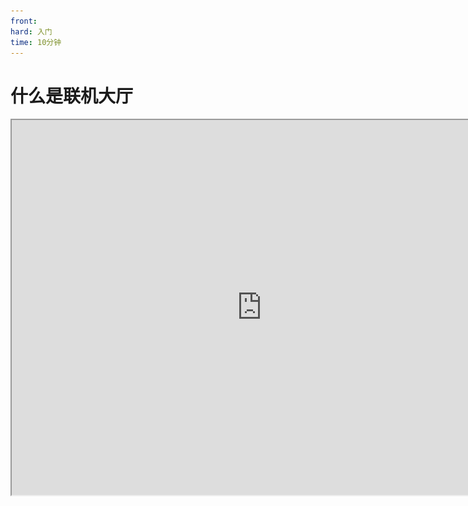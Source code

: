 ```yaml
---
front: 
hard: 入门
time: 10分钟
---
```

# 什么是联机大厅

<iframe src="https://cc.163.com/act/m/daily/iframeplayer/?id=63468088e6c041f2578d9204" width="800" height="600" allow="fullscreen"/>

## 在开始之前

不论是共赏美景、齐心协力，还是竞技对抗，联机功能使玩家们在虚拟的游戏世界中不会孤单。

当玩家体验一张特殊困难生存玩法地图时，觉得要是有个伙伴一起挑战就好了；

当玩家想要比试战斗技术，就需要一张竞技类玩法地图，和几个同样热爱PVP的对手；

![1-1](./image/0_0.jpg)

通过联机大厅，玩家可以方便地找到满意的玩法，然后马上遇到数个同样和你看中了这个玩法的伙伴，志趣相投的几人携手开启一段美妙的冒险旅程。

**本系列教程主要围绕如何将联机大厅玩法商业化，即我们假定你已经了解[什么是玩法地图](../玩法地图基础教程/1-玩法地图是追求完整游戏体验的不二选择.html)，甚至已经制作好一个成型的多人玩法地图，我们将在此基础上设计、实现数个内购商品，并测试、上架这些商品供玩家购买。**

**2023.2更新：**

我们讲到设计、实现数个内购商品，此前是指利用预设系统，编写几行Python代码以定制你的发货零件。现在《我的世界》开发工作台支持使用<a href="../../../../mcguide/20-玩法开发/12-可视化编程/10-新版逻辑编辑器使用说明/01-什么是逻辑编辑器.html">逻辑编辑器</a>实现发货功能，真正做到不需要写一行代码就可以做出丰富的内购商品功能。



## 玩法地图和联机大厅的关系

在开平发布新资源时，你可能会对玩法地图和联机大厅玩法之间的关系产生困惑：玩法地图可以同时上架联机大厅，联机大厅资源又可以同时上架玩法地图，勾选了商业化内购功能的联机大厅资源则不可以同时上架玩法地图？什么跟什么，简直太乱了。

解答来了：准确地讲，联机大厅玩法是一种特殊的玩法地图。

联机大厅本身是一种运行方式，向玩家提供了灵活的联机服务。实际上，联机大厅的房间可以理解为虚拟化出来的一个容器，理论上可以用任意一张玩法地图来启动。而一开始就为多人游戏设计的、可能包含内购商品、运营逻辑、云成就系统的玩法地图，可以称之为联机大厅玩法（资源）。

![image-20220831044554657](./image/0_1.png)

## 联机大厅和其他多人游戏方式的区别

要了解联机大厅，首先需要知道联机大厅的定位。在我的世界中，主要通过如下几种方式实现玩家间的联机：

![image-20220831050630245](./image/0_2.png)

相比其他几种多人游戏方式，特别是本地联机，联机大厅有如下特点：

- **服务端引擎运行在专用云服务器而不是房主手机上，网络质量、服务器性能较好。** 因此我们在设计商品时进一步不受桎梏，可以任意发挥，例如制作更精美的特效、要求服务器进行批量的实体生成、方块创建销毁等。
- **玩家间流动更灵活。** 相对动辄几十、百人的租赁服、网络游戏，联机大厅由一个个房间组成，将玩家分割成更小的部分，玩家随时会从一个房间退出后加入另一个房间；房间也会随时启动新的、销毁旧的。这就让玩家更容易遇见随机的陌生人，从而一定程度上实现了网络游戏中随机匹配几个玩家开启一局游戏的功能。![image-20220831040849335](./image/0_3.png)
- **内容统一而可控。** 联机大厅的房间由开发者提供的包体启动而来，相比本地存档联机，环境更加确定，不会有无法预测的其他组成部分，能对玩家做更好的限制，而不会让不遵守游戏规则的玩家轻易破坏机制，玩成TNT满天飞，失去玩法原本设计的意义。同时，由于环境的封闭，使得你提供一些增值服务作为商品成为可能，例如起床战争的自动铺路、战墙时的连锁挖矿等。

## 房间的生命周期

上面提到，房间是联机大厅的基本单位，我们借由下图了解一个房间从启动到销毁会发生什么。在开发过程中，只需要额外注意一下游戏进行到各个状态时玩家列表的改变造成的影响，并正确处理即可。

![image-20220831080025017](./image/0_4.png)

## 进阶的创作需求

联机大厅在2.0更新了一些新功能，将这个赛道推到前所未有的新高度。本系列教程主要围绕商业化讨论，由于技术需要会同时涉及到云数据储存。关于运营配置的部分，请参阅<a href="../../../../mcguide/26-联机大厅/6-联机大厅商品2.0文档.html">联机大厅商品2.0文档</a>。

<img src="./image/0_5.png" alt="image-20220831082737891" style="zoom: 50%;" />

### 云数据储存

上面已经聊到，玩家会很容易地在房间之间流动。那么玩家在不同房间之间的体验要一致，积累的分数、背包、资产要带走，这就很重要。

我们知道房间承载存档，存档本身可以储存数据，但不同存档的数据不能互通。所以为了实现这些数据的同步，需要一个第三方媒介——云数据库。

云数据库是什么样，什么原理，如何连接，如何操作，这些我们通通无需关心，引擎已经为我们封装和处理好，我们只需要调用两个新接口，将需要储存的数据交给云数据库，再等需要的时候使用接口获取回来即可。

只有一点需要稍稍注意，由于是云数据库，我们使用接口本质上是在进行http操作，所以callback是异步的，在编码的时候需要留个心眼。

![image-20220831084628374](./image/0_6.png)

### 商业化（商品内购）

在完成了基本的玩法设计后，我们当然希望可以将玩法商业化，让开发者的热爱有所回响。

在游戏内，我们可以吸引玩家或玩家主动打开商店（neteaseStore），玩家选购商品后商店会通过引擎通知你的代码，流程类似下图

![image-20220831085859318](./image/0_7.png)

当然，有时候玩家购买的商品需要**持久化**，那么就需要借助云数据库的力量，过程进化为如下：

![image-20220831091058594](./image/0_8.png)

在下一章中，我们将了解如何设计、实现商品。
